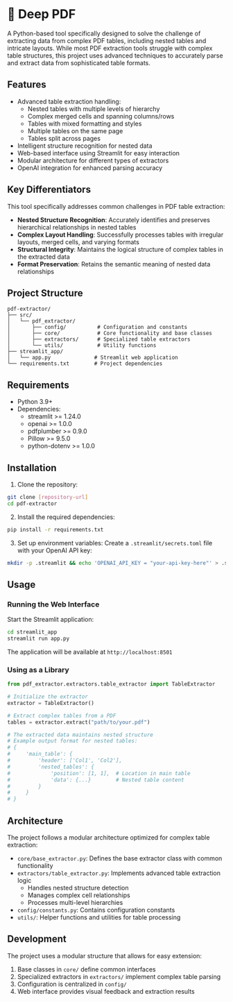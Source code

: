 # 📕 Deep PDF 

A Python-based tool specifically designed to solve the challenge of extracting data from complex PDF tables, including nested tables and intricate layouts. While most PDF extraction tools struggle with complex table structures, this project uses advanced techniques to accurately parse and extract data from sophisticated table formats.

## Features

- Advanced table extraction handling:
  - Nested tables with multiple levels of hierarchy
  - Complex merged cells and spanning columns/rows
  - Tables with mixed formatting and styles
  - Multiple tables on the same page
  - Tables split across pages
- Intelligent structure recognition for nested data
- Web-based interface using Streamlit for easy interaction
- Modular architecture for different types of extractors
- OpenAI integration for enhanced parsing accuracy

## Key Differentiators

This tool specifically addresses common challenges in PDF table extraction:

- **Nested Structure Recognition**: Accurately identifies and preserves hierarchical relationships in nested tables
- **Complex Layout Handling**: Successfully processes tables with irregular layouts, merged cells, and varying formats
- **Structural Integrity**: Maintains the logical structure of complex tables in the extracted data
- **Format Preservation**: Retains the semantic meaning of nested data relationships

## Project Structure

```
pdf-extractor/
├── src/
│   └── pdf_extractor/
│       ├── config/          # Configuration and constants
│       ├── core/            # Core functionality and base classes
│       ├── extractors/      # Specialized table extractors
│       └── utils/           # Utility functions
├── streamlit_app/
│   └── app.py              # Streamlit web application
└── requirements.txt        # Project dependencies
```

## Requirements

- Python 3.9+
- Dependencies:
  - streamlit >= 1.24.0
  - openai >= 1.0.0
  - pdfplumber >= 0.9.0
  - Pillow >= 9.5.0
  - python-dotenv >= 1.0.0

## Installation

1. Clone the repository:
```bash
git clone [repository-url]
cd pdf-extractor
```

2. Install the required dependencies:
```bash
pip install -r requirements.txt
```

3. Set up environment variables:
Create a `.streamlit/secrets.toml` file with your OpenAI API key:
```bash
mkdir -p .streamlit && echo 'OPENAI_API_KEY = "your-api-key-here"' > .streamlit/secrets.toml
```

## Usage

### Running the Web Interface

Start the Streamlit application:
```bash
cd streamlit_app
streamlit run app.py
```

The application will be available at `http://localhost:8501`

### Using as a Library

```python
from pdf_extractor.extractors.table_extractor import TableExtractor

# Initialize the extractor
extractor = TableExtractor()

# Extract complex tables from a PDF
tables = extractor.extract("path/to/your.pdf")

# The extracted data maintains nested structure
# Example output format for nested tables:
# {
#     'main_table': {
#         'header': ['Col1', 'Col2'],
#         'nested_tables': {
#             'position': [1, 1],  # Location in main table
#             'data': {...}        # Nested table content
#         }
#     }
# }
```

## Architecture

The project follows a modular architecture optimized for complex table extraction:

- `core/base_extractor.py`: Defines the base extractor class with common functionality
- `extractors/table_extractor.py`: Implements advanced table extraction logic
  - Handles nested structure detection
  - Manages complex cell relationships
  - Processes multi-level hierarchies
- `config/constants.py`: Contains configuration constants
- `utils/`: Helper functions and utilities for table processing

## Development

The project uses a modular structure that allows for easy extension:

1. Base classes in `core/` define common interfaces
2. Specialized extractors in `extractors/` implement complex table parsing
3. Configuration is centralized in `config/`
4. Web interface provides visual feedback and extraction results
